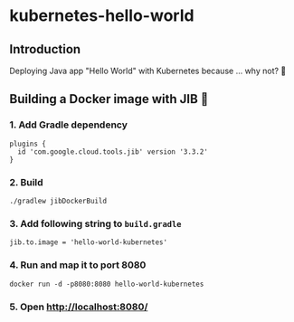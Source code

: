 # kubernetes-hello-world

## Introduction

Deploying Java app "Hello World" with Kubernetes because ... why not? 🙂

## Building a Docker image with JIB 🐳

### 1. Add Gradle dependency

```shell
plugins {
  id 'com.google.cloud.tools.jib' version '3.3.2'
}
```

### 2. Build

```shell
./gradlew jibDockerBuild
```

### 3. Add following string to `build.gradle`

```shell
jib.to.image = 'hello-world-kubernetes'
```

### 4. Run and map it to port 8080

```shell
docker run -d -p8080:8080 hello-world-kubernetes
```

### 5. Open <http://localhost:8080/>
